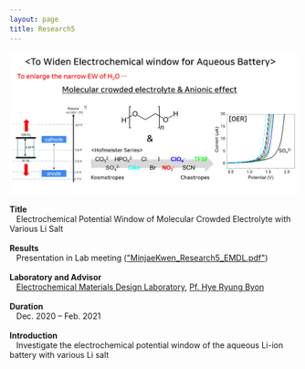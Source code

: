 ```yaml
---
layout: page
title: Research5
---
```


<p align="center" style="max-width:100%; height:auto;">
    <img src="/images/R5_full.png" style="max-width:100%; height:auto;" />
</p>

<p style="clear:left;">
    <strong>Title</strong><br>
    &nbsp;&nbsp;&nbsp;Electrochemical Potential Window of Molecular Crowded Electrolyte with Various Li Salt<br>
    <br>
    <strong>Results</strong><br>
    &nbsp;&nbsp;&nbsp;Presentation in Lab meeting (<a href="/files/MinjaeKwen_Research5_EMDL.pdf">"MinjaeKwen_Research5_EMDL.pdf"</a>)<br>
    <br>
    <strong>Laboratory and Advisor</strong><br>
    &nbsp;&nbsp;&nbsp;<a href="https://www.emdl.kaist.ac.kr/">Electrochemical Materials Design Laboratory</a>, <a href="https://chem.kaist.ac.kr/eng/faculty/view/id/22">Pf. Hye Ryung Byon</a><br>
    <br>
    <strong>Duration</strong><br>
    &nbsp;&nbsp;&nbsp;Dec. 2020 – Feb. 2021<br>
    <br>
    <strong>Introduction</strong><br>
    &nbsp;&nbsp;&nbsp;Investigate the electrochemical potential window of the aqueous Li-ion battery with various Li salt<br>
    <br>
</p>
